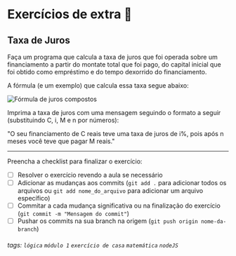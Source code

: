 
# Exercícios de extra 🌟

## Taxa de Juros

Faça um programa que calcula a taxa de juros que foi operada sobre um financiamento a partir do montate total que foi pago, do capital inicial que foi obtido como empréstimo e do tempo dexorrido do financiamento.

A fórmula (e um exemplo) que calcula essa taxa segue abaixo:

![Fórmula de juros compostos](https://i.pinimg.com/originals/28/31/2b/28312bc3516cd030c7f27edb4c293e6a.png)

Imprima a taxa de juros com uma mensagem seguindo o formato a seguir (substituindo C, i, M e n por números):

"O seu financiamento de C reais teve uma taxa de juros de i%, pois após n meses você teve que pagar M reais."

---

Preencha a checklist para finalizar o exercício:

- [ ] Resolver o exercício revendo a aula se necessário
- [ ] Adicionar as mudanças aos commits (`git add .` para adicionar todos os arquivos ou `git add nome_do_arquivo` para adicionar um arquivo específico)
- [ ] Commitar a cada mudança significativa ou na finalização do exercício (`git commit -m "Mensagem do commit"`)
- [ ] Pushar os commits na sua branch na origem (`git push origin nome-da-branch`)

###### tags: `lógica` `módulo 1` `exercício de casa` `matemática` `nodeJS`
